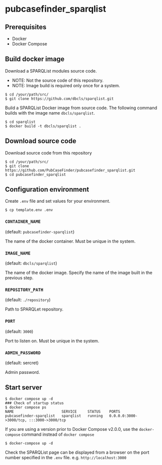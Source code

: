# pubcasefinder_sparqlist


## Prerequisites
* Docker
* Docker Compose

## Build docker image
Download a SPARQList modules source code.  
* NOTE: Not the source code of this repository.
* NOTE: Image build is required only once for a system.
```
$ cd /your/path/src/
$ git clone https://github.com/dbcls/sparqlist.git
```
Build a SPARQList Docker image from source code. The following command builds with the image name `dbcls/sparqlist`.
```
$ cd sparqlist
$ docker build -t dbcls/sparqlist .
```

## Download source code
Download source code from this repository
```
$ cd /your/path/src/
$ git clone https://github.com/PubCaseFinder/pubcasefinder_sparqlist.git
$ cd pubcasefinder_sparqlist
```

## Configuration environment
Create `.env` file and set values for your environment.
```
$ cp template.env .env
```
### `CONTAINER_NAME`
(default: `pubcasefinder-sparqlist`)

The name of the docker container. Must be unique in the system.

### `IMAGE_NAME`
(default: `dbcls/sparqlist`)

The name of the docker image. Specify the name of the image built in the previous step.

### `REPOSITORY_PATH`

(default: `./repository`)

Path to SPARQLet repository.

### `PORT`
(default: `3000`)

Port to listen on. Must be unique in the system.

### `ADMIN_PASSWORD`
(default: sercret)

Admin password.

## Start server
```
$ docker compose up -d
### Check of startup status
$ docker compose ps
NAME                      SERVICE     STATUS    PORTS
pubcasefinder-sparqlist   sparqlist   running   0.0.0.0:3000->3000/tcp, :::3000->3000/tcp
```
If you are using a version prior to Docker Compose v2.0.0, use the `docker-compose` command instead of `docker compose`
```
$ docker-compose up -d
```

Check the SPARQList page can be displayed from a browser on the port number specified in the `.env` file. e.g. `http://localhost:3000`
